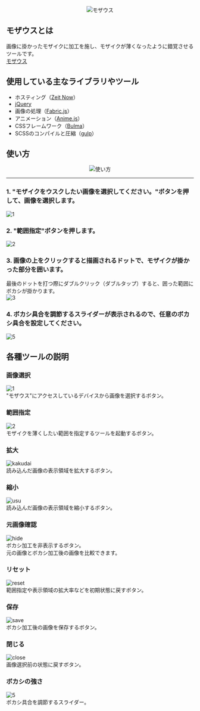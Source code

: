 <div align="center">
<img src="https://user-images.githubusercontent.com/48976713/67153943-c07ce800-f32d-11e9-8fdf-7d05609204da.jpg" alt="モザウス" title="モザウス">
</div>

## モザウスとは

画像に掛かったモザイクに加工を施し、モザイクが薄くなったように錯覚させるツールです。  
[モザウス](https://mozausu.blue)

## 使用している主なライブラリやツール

- ホスティング（[Zeit Now](https://zeit.co/)）
- [jQuery](https://jquery.com/)
- 画像の処理（[Fabric.js](http://fabricjs.com/)）
- アニメーション（[Anime.js](https://animejs.com/)）
- CSSフレームワーク（[Bulma](https://bulma.io/)）
- SCSSのコンパイルと圧縮（[gulp](https://gulpjs.com/)）

## 使い方

<div align="center">
<img src="https://user-images.githubusercontent.com/48976713/67620957-23e3aa00-f847-11e9-81f9-2be65fe1ea3d.gif" alt="使い方" title="使い方">
</div>

---

### 1. "モザイクをウスクしたい画像を選択してください。"ボタンを押して、画像を選択します。

![1](https://user-images.githubusercontent.com/48976713/67252736-39f01400-f4af-11e9-86e1-5c2f07540ef5.JPG)

### 2. "範囲指定"ボタンを押します。

![2](https://user-images.githubusercontent.com/48976713/67252814-9c491480-f4af-11e9-8217-6fe69de32eef.JPG)

### 3. 画像の上をクリックすると描画されるドットで、モザイクが掛かった部分を囲います。

最後のドットを打つ際にダブルクリック（ダブルタップ）すると、囲った範囲にボカシが掛かります。  
![3](https://user-images.githubusercontent.com/48976713/67253372-4629a080-f4b2-11e9-8f49-2db8d0f20659.JPG)

### 4. ボカシ具合を調節するスライダーが表示されるので、任意のボカシ具合を設定してください。

![5](https://user-images.githubusercontent.com/48976713/67253569-2e065100-f4b3-11e9-812e-76e3a3e6441c.jpg)

## 各種ツールの説明

### 画像選択

![1](https://user-images.githubusercontent.com/48976713/67252736-39f01400-f4af-11e9-86e1-5c2f07540ef5.JPG)  
"モザウス"にアクセスしているデバイスから画像を選択するボタン。

### 範囲指定

![2](https://user-images.githubusercontent.com/48976713/67252814-9c491480-f4af-11e9-8217-6fe69de32eef.JPG)  
モザイクを薄くしたい範囲を指定するツールを起動するボタン。

### 拡大

![kakudai](https://user-images.githubusercontent.com/48976713/67253750-5cd0f700-f4b4-11e9-9625-ee28ded1fef5.JPG)  
読み込んだ画像の表示領域を拡大するボタン。

### 縮小

![usu](https://user-images.githubusercontent.com/48976713/68175238-e2c86400-ffc3-11e9-8a21-475d9d23c3a5.JPG)  
読み込んだ画像の表示領域を縮小するボタン。

### 元画像確認

![hide](https://user-images.githubusercontent.com/48976713/67253986-8a6a7000-f4b5-11e9-9bc4-e38359a752f0.JPG)  
ボカシ加工を非表示するボタン。  
元の画像とボカシ加工後の画像を比較できます。

### リセット

![reset](https://user-images.githubusercontent.com/48976713/67253987-8b030680-f4b5-11e9-9040-49ed6197b0c8.JPG)  
範囲指定や表示領域の拡大率などを初期状態に戻すボタン。

### 保存

![save](https://user-images.githubusercontent.com/48976713/67253988-8b030680-f4b5-11e9-82bc-91b1f6256e1e.JPG)  
ボカシ加工後の画像を保存するボタン。

### 閉じる

![close](https://user-images.githubusercontent.com/48976713/67253989-8b030680-f4b5-11e9-9e18-eda3f492ffbf.JPG)  
画像選択前の状態に戻すボタン。

### ボカシの強さ

![5](https://user-images.githubusercontent.com/48976713/67253569-2e065100-f4b3-11e9-812e-76e3a3e6441c.jpg)  
ボカシ具合を調節するスライダー。
